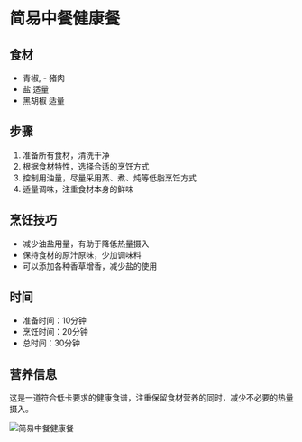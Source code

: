 ﻿---
name: 简易中餐健康餐
created_at: 20250422_122721
tags: [AI生成]
---

# 简易中餐健康餐

## 食材
- 青椒, - 猪肉
- 盐 适量
- 黑胡椒 适量

## 步骤
1. 准备所有食材，清洗干净
2. 根据食材特性，选择合适的烹饪方式
3. 控制用油量，尽量采用蒸、煮、炖等低脂烹饪方式
4. 适量调味，注重食材本身的鲜味

## 烹饪技巧
- 减少油盐用量，有助于降低热量摄入
- 保持食材的原汁原味，少加调味料
- 可以添加各种香草增香，减少盐的使用

## 时间
- 准备时间：10分钟
- 烹饪时间：20分钟
- 总时间：30分钟

## 营养信息
这是一道符合低卡要求的健康食谱，注重保留食材营养的同时，减少不必要的热量摄入。

![简易中餐健康餐](https://source.unsplash.com/random/800x600/?food,简易中餐健康餐)
